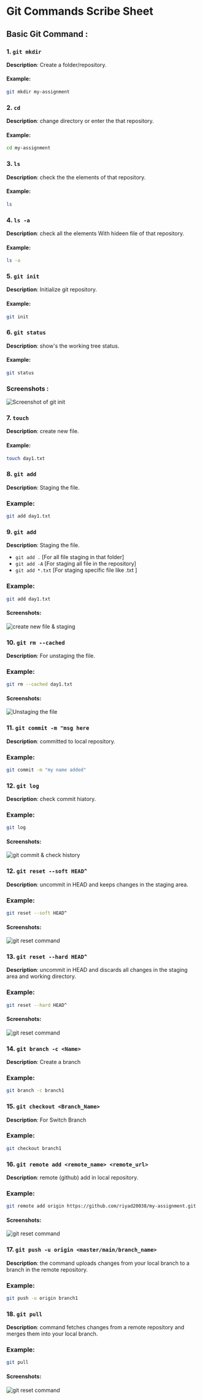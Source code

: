 # Git Commands Scribe Sheet
## Basic Git Command :

### 1. `git mkdir`
**Description**: Create a folder/repository.
#### **Example**:
```bash
git mkdir my-assignment
```
### 2. `cd`
**Description**: change directory or enter the that repository.
#### **Example**:
```bash
cd my-assignment
```
### 3. `ls`
**Description**: check the the elements of that repository.
#### **Example**:
```bash
ls
```
### 4. `ls -a`
**Description**: check all the elements With hideen file of that repository.
#### **Example**:
```bash
ls -a
```
### 5. `git init`
**Description**: Initialize git repository.
#### **Example**:
```bash
git init
```

### 6. `git status`
**Description**: show's the working tree status.
#### **Example**:
```bash
git status
```
### Screenshots :
![Screenshot of git init](https://github.com/riyad20038/IC-DevOps-Batch-2/blob/branch1/assignment_1/Riyad-ICDB2_056/Screenshots/1.create%20foder%20%26%20init.png)

### 7. `touch`
**Description**: create new file.
#### **Example**:
```bash
touch day1.txt
```
### 8. `git add`
**Description**: Staging the file.
### **Example**:
```bash
git add day1.txt
```

### 9. `git add`
**Description**: Staging the file.
- `git add .` [For all file staging in that folder]
- `git add -A` [For staging all file in the repository]
- `git add *.txt` [For staging specific file like .txt ] 
### **Example**:
```bash
git add day1.txt
```
#### Screenshots:
![create new file & staging](https://raw.githubusercontent.com/riyad20038/IC-DevOps-Batch-2/refs/heads/branch1/assignment_1/Riyad-ICDB2_056/Screenshots/2.add%20new%20file%20%26%20staging.png)


### 10. `git rm --cached`
**Description**: For unstaging the file.
### **Example**:
```bash
git rm --cached day1.txt
```
#### Screenshots:
![Unstaging the file](https://raw.githubusercontent.com/riyad20038/IC-DevOps-Batch-2/refs/heads/branch1/assignment_1/Riyad-ICDB2_056/Screenshots/3.unstaging%20file.png)


### 11. `git commit -m "msg here`
**Description**: committed to local repository.
### **Example**:
```bash
git commit -m "my name added"
```
### 12. `git log`
**Description**: check commit hiatory.
### **Example**:
```bash
git log
```
#### Screenshots:
![git commit & check history](https://github.com/riyad20038/IC-DevOps-Batch-2/blob/branch1/assignment_1/Riyad-ICDB2_056/Screenshots/4.git%20commit%20%26%20check%20history.png)

### 12. `git reset --soft HEAD^`
**Description**: uncommit in HEAD and keeps changes in the staging area.
### **Example**:
```bash
git reset --soft HEAD^
```
#### Screenshots:
![git reset command](https://github.com/riyad20038/IC-DevOps-Batch-2/blob/branch1/assignment_1/Riyad-ICDB2_056/Screenshots/4.1%20git%20reset%20soft.png)


### 13. `git reset --hard HEAD^`
**Description**: uncommit in HEAD and discards all changes in the staging area and working directory.
### **Example**:
```bash
git reset --hard HEAD^
```
#### Screenshots:
![git reset command](https://github.com/riyad20038/IC-DevOps-Batch-2/blob/branch1/assignment_1/Riyad-ICDB2_056/Screenshots/4.2%20reset%20hard.png)

### 14. `git branch -c <Name>`
**Description**: Create a branch
### **Example**:
```bash
git branch -c branch1
```
### 15. `git checkout <Branch_Name>`
**Description**: For Switch  Branch
### **Example**:
```bash
git checkout branch1
```


### 16. `git remote add <remote_name> <remote_url>`
**Description**: remote (github) add in local repository.
### **Example**:
```bash
git remote add origin https://github.com/riyad20038/my-assignment.git
```
#### Screenshots:
![git reset command](https://github.com/riyad20038/IC-DevOps-Batch-2/blob/branch1/assignment_1/Riyad-ICDB2_056/Screenshots/6.branch%20create%20%2Cswitch%20%26%20remote%20add.png)

### 17. `git push -u origin <master/main/branch_name>`
**Description**: the command uploads changes from your local branch to a branch in the remote repository.
### **Example**:
```bash
git push -u origin branch1
```

### 18. `git pull`
**Description**: command fetches changes from a remote repository and merges them into your local branch.
### **Example**:
```bash
git pull
```
#### Screenshots:
![git reset command](https://github.com/riyad20038/IC-DevOps-Batch-2/blob/branch1/assignment_1/Riyad-ICDB2_056/Screenshots/7.git%20push%20%26%20pull.png)
